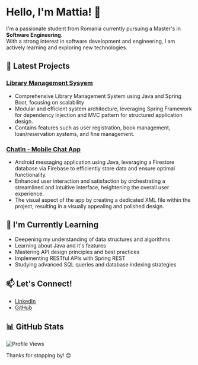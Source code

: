 # Hello, I'm Mattia! 👋


I'm a passionate student from Romania currently pursuing a Master's in **Software Engineering**.  
With a strong interest in software development and engineering, I am actively learning and exploring new technologies.


## 🚀 Latest Projects

### [Library Management Sysyem](https://github.com/MattiaIojica/LibraryManagementSystem)
- Comprehensive Library Management System using Java and Spring Boot, focusing on scalability
- Modular and efficient system architecture, leveraging Spring Framework for dependency injection and MVC
pattern for structured application design.
- Contains features such as user registration, book management, loan/reservation systems, and fine management.

### [ChatIn - Mobile Chat App](https://github.com/MattiaIojica/ChatIn)
- Android messaging application using Java, leveraging a Firestore database via Firebase to efficiently store data
and ensure optimal functionality.
- Enhanced user interaction and satisfaction by orchestrating a streamlined and intuitive interface, heightening
the overall user experience.
- The visual aspect of the app by creating a dedicated XML file within the project, resulting in a visually appealing
and polished design.


## 🌱 I'm Currently Learning

- Deepening my understanding of data structures and algorithms
- Learning about Java and it's features
- Mastering API design principles and best practices
- Implementing RESTful APIs with Spring REST
- Studying advanced SQL queries and database indexing strategies

## 📫 Let's Connect!

- [LinkedIn](https://bit.ly/3S1sWb3)
- [GitHub](https://github.com/mattiaiojica)

## 📊 GitHub Stats
<!---
![Your GitHub stats](https://github-readme-stats.vercel.app/api?username=mattiaiojica&show_icons=true&count_private=true&hide=issues&theme=radical)
-->


![Profile Views](https://komarev.com/ghpvc/?username=mattiaiojica&color=blueviolet)


Thanks for stopping by! 😊
